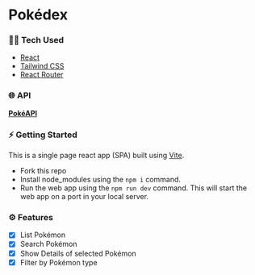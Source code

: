 # Pokédex

### 👨‍💻 Tech Used
- [React](https://react.dev/)
- [Tailwind CSS](https://tailwindcss.com/)
- [React Router](https://reactrouter.com/en/main)

### 🌐 API
**[PokéAPI](https://pokeapi.co/)**

### ⚡️ Getting Started
This is a single page react app (SPA) built using [Vite](https://vitejs.dev/).
- Fork this repo
- Install node_modules using the ```npm i``` command.
- Run the web app using the ```npm run dev``` command.
This will start the web app on a port in your local server.

### ⚙️ Features
- [x] List Pokémon
- [x] Search Pokémon
- [x] Show Details of selected Pokémon
- [x] Filter by Pokémon type